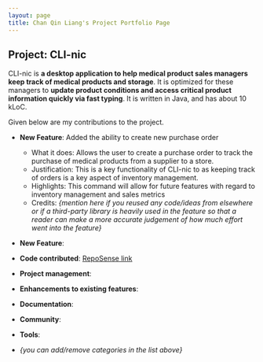 ```yaml
---
layout: page
title: Chan Qin Liang's Project Portfolio Page
---
```


## Project: CLI-nic

CLI-nic is **a desktop application to help medical product sales managers keep track of medical products and storage**.
It is optimized for these managers to **update product conditions and access critical product information quickly via fast typing**.
It is written in Java, and has about 10 kLoC.

Given below are my contributions to the project.

* **New Feature**: Added the ability to create new purchase order
  * What it does: Allows the user to create a purchase order to track the purchase of medical products from a supplier to a store.
  * Justification: This is a key functionality of CLI-nic to as keeping track of orders is a key aspect of inventory management.
  * Highlights: This command will allow for future features with regard to inventory management and sales metrics
  * Credits: *{mention here if you reused any code/ideas from elsewhere or if a third-party library is heavily used in the feature so that a reader can make a more accurate judgement of how much effort went into the feature}*

* **New Feature**: 

* **Code contributed**: [RepoSense link]()

* **Project management**: 

* **Enhancements to existing features**:

* **Documentation**:

* **Community**:

* **Tools**:

* _{you can add/remove categories in the list above}_
